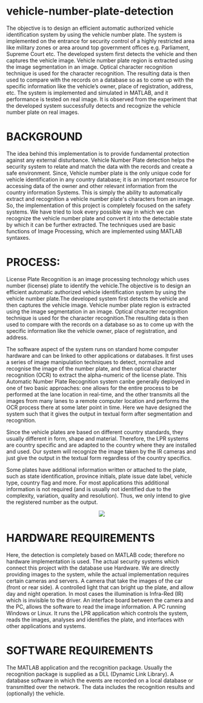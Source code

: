 # vehicle-number-plate-detection
The objective is to design an efficient automatic authorized vehicle identification system by using the vehicle number plate. The system is implemented on the entrance for security control of a highly restricted area like military zones or area around top government offices e.g. Parliament, Supreme Court etc. The developed system first detects the vehicle and then captures the vehicle image. Vehicle number plate region is extracted using the image segmentation in an image. Optical character recognition technique is used for the character recognition. The resulting data is then used to compare with the records on a database so as to come up with the specific information like the vehicle’s owner, place of registration, address, etc. The system is implemented and simulated in MATLAB, and it performance is tested on real image. It is observed from the experiment that the developed system successfully detects and recognize the vehicle number plate on real images.

# BACKGROUND

The idea behind this implementation is to provide fundamental protection against any external disturbance. Vehicle Number Plate detection helps the security system to relate and match the data with the records and create a safe environment. Since, Vehicle number plate is the only unique code for vehicle identification in any country database; it is an important resource for accessing data of the owner and other relevant information from the country information Systems. This is simply the ability to automatically extract and recognition a vehicle number plate's characters from an image. 
So, the implementation of this project is completely focused on the safety systems. We have tried to look every possible way in which we can recognize the vehicle number plate and convert it into the detectable state by which it can be further extracted.
The techniques used are basic functions of Image Processing, which are implemented using MATLAB syntaxes.


# PROCESS:

License Plate Recognition is an image processing technology which uses number (license) plate to identify the vehicle.The objective is to design an efficient automatic authorized vehicle identification system by using the vehicle number plate.The developed system first detects the vehicle and then captures the vehicle image. Vehicle number plate region is extracted using the image segmentation in an image. Optical character recognition technique is used for the character recognition.The resulting data is then used to compare with the records on a database so as to come up with the specific information like the vehicle owner, place of registration, and address.

The software aspect of the system runs on standard home computer hardware and can be linked to other applications or databases. It first uses a series of image manipulation techniques to detect, normalize and recognise the image of the number plate, and then optical character recognition (OCR) to extract the alpha-numeric of the license plate. This Automatic Number Plate Recognition system canbe generally deployed in one of two basic approaches: one allows for the entire process to be performed at the lane location in real-time, and the other transmits all the images from many lanes to a remote computer location and performs the OCR process there at some later point in time. Here we have designed the system such that it gives the output in textual form after segmentation and recognition. 

Since the vehicle plates are based on different country standards, they usually different in form, shape and material. Therefore, the LPR systems are country specific and are adapted to the country where they are installed and used. Our system will recognize the image taken by the IR cameras and just give the output in the textual form regardless of the country specifics.

Some plates have additional information written or attached to the plate, such as state identification, province initials, plate issue date label, vehicle type, country flag and more. For most applications this additional information is not required (and is usually not identified due to the complexity, variation, quality and resolution). Thus, we only intend to give the registered number as the output.

<p align="center">
  <img src="https://github.com/SuruchiParashar/vehicle-number-plate-detection/blob/master/ezgif.com-video-to-gif%20(1).gif
" />
</p>


# HARDWARE REQUIREMENTS 

Here, the detection is completely based on MATLAB code; therefore no hardware implementation is used. The actual security systems which connect this project with the database use Hardware. We are directly providing images to the system, while the actual implementation requires certain cameras and servers.
A camera that take the images of the car (front or rear side). A controlled light that can bright up the plate, and allow day and night operation. In most cases the illumination is Infra-Red (IR) which is invisible to the driver. An interface board between the camera and the PC, allows the software to read the image information. A PC running Windows or Linux. It runs the LPR application which controls the system, reads the images, analyses and identifies the plate, and interfaces with other applications and systems.


# SOFTWARE REQUIREMENTS

The MATLAB application and the recognition package. Usually the recognition package is supplied as a DLL (Dynamic Link Library). A database software in which the events are recorded on a local database or transmitted over the network. The data includes the recognition results and (optionally) the vehicle.

